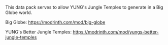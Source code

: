 This data pack serves to allow YUNG's Jungle Temples to generate in a Big Globe world.

Big Globe: https://modrinth.com/mod/big-globe

YUNG's Better Jungle Temples: https://modrinth.com/mod/yungs-better-jungle-temples
